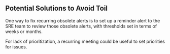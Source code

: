 ## Potential Solutions to Avoid Toil

One way to fix recurring obsolete alerts is to set up a reminder alert to the SRE team to review those obsolete alerts, with thresholds set in terms of weeks or months.

For lack of prioritization, a recurring meeting could be useful to set priorities for issues. 
